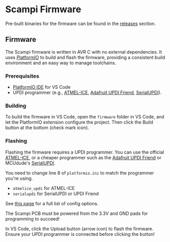 # Scampi Firmware

Pre-built binaries for the firmware can be found in the [releases](https://github.com/mackieks/scampi/releases) section.

## Firmware

The Scampi firmware is written in AVR C with no external dependencies. It uses [PlatformIO](https://platformio.org/) to build and flash the firmware, providing a consistent build environment and an easy way to manage toolchains.

### Prerequisites

- [PlatformIO IDE](https://platformio.org/install/ide?install=vscode) for VS Code
- UPDI programmer (e.g., [ATMEL-ICE](https://www.microchip.com/en-us/development-tool/atatmel-ice), [Adafruit UPDI Friend](https://www.adafruit.com/product/5879), [SerialUPDI](https://www.tindie.com/products/mcudude/serialupdi-programmer/)).

### Building

To build the firmware in VS Code, open the `firmware` folder in VS Code, and let the PlatformIO extension configure the project. Then click the Build button at the bottom (check mark icon).

### Flashing

Flashing the firmware requires a UPDI programmer. You can use the official [ATMEL-ICE](https://www.microchip.com/en-us/development-tool/atatmel-ice), or a cheaper programmer such as the [Adafruit UPDI Friend](https://www.adafruit.com/product/5879) or MCUdude's [SerialUPDI](https://www.tindie.com/products/mcudude/serialupdi-programmer/).

You need to change line 8 of `platformio.ini` to match the programmer you're using.

- `atmelice_updi` for ATMEL-ICE
- `serialupdi` for SerialUPDI or UPDI Friend

See [this page](https://github.com/SpenceKonde/megaTinyCore/blob/master/megaavr/extras/PlatformIO.md#upload_protocol) for a full list of config options.

The Scampi PCB must be powered from the 3.3V and GND pads for programming to succeed! 

In VS Code, click the Upload button (arrow icon) to flash the firmware. Ensure your UPDI programmer is connected before clicking the button!
